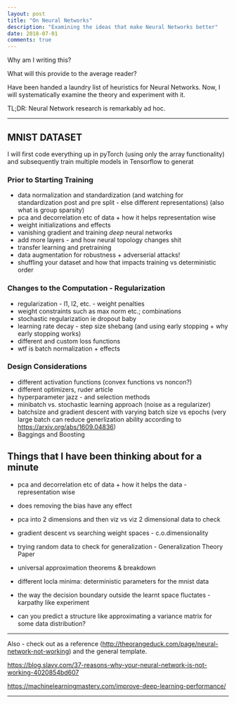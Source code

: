 ```yaml
---
layout: post
title: "On Neural Networks"
description: "Examining the ideas that make Neural Networks better"
date: 2018-07-01
comments: true
---
```


Why am I writing this?

What will this provide to the average reader?

Have been handed a laundry list of heuristics for Neural Networks. Now, I will systematically examine the theory and experiment with it.

TL;DR: Neural Network research is remarkably ad hoc.

---

## MNIST DATASET

I will first code everything up in pyTorch (using only the array functionality) and subsequently train multiple models in Tensorflow to generat

### Prior to Starting Training

- data normalization and standardization
  (and watching for standardization post and pre split - else  different representations)
  (also what is group sparsity)
- pca and decorrelation etc of data + how it helps representation wise
- weight initializations and effects
- vanishing gradient and training *deep* neural networks
- add more layers - and how neural topology changes shit
- transfer learning and pretraining
- data augmentation for robustness + adverserial attacks!
- shuffling your dataset and how that impacts training vs deterministic order

### Changes to the Computation - Regularization

- regularization - l1, l2, etc. - weight penalties
- weight constraints such as max norm etc.; combinations
- stochastic regularization ie dropout baby
- learning rate decay - step size shebang
  (and using early stopping + why early stopping works)
- different and custom loss functions
- wtf is batch normalization + effects

### Design Considerations

- different activation functions (convex functions vs noncon?)
- different optimizers, ruder article
- hyperparameter jazz - and selection methods
- minibatch vs. stochastic learning approach (noise as a regularizer)
- batchsize and gradient descent with varying batch size vs epochs
(very large batch can reduce generlization ability according to https://arxiv.org/abs/1609.04836)
- Baggings and Boosting


## Things that I have been thinking about for a minute

- pca and decorrelation etc of data + how it helps the data - representation wise
- does removing the bias have any effect
- pca into 2 dimensions and then viz vs viz 2 dimensional data to check
- gradient descent vs searching weight spaces - c.o.dimensionality
- trying random data to check for generalization - Generalization Theory Paper

- universal approximation theorems & breakdown
- different locla minima: deterministic parameters for the mnist data

- the way the decision boundary outside the learnt space fluctates - karpathy like experiment
- can you predict a structure like approximating a variance matrix for some data distribution?

---

Also - check out as a reference (http://theorangeduck.com/page/neural-network-not-working) and the general template.

https://blog.slavv.com/37-reasons-why-your-neural-network-is-not-working-4020854bd607

https://machinelearningmastery.com/improve-deep-learning-performance/



---
